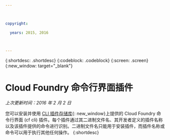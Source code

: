 ```yaml
---

 

copyright:

  years: 2015, 2016

 

---
```


{:shortdesc: .shortdesc}
{:codeblock: .codeblock}
{:screen: .screen}
{:new_window: target="_blank"}

# Cloud Foundry 命令行界面插件

*上次更新时间：2016 年 2 月 2 日*

您可以安装并使用 [CLI 插件存储库](http://plugins.{DomainName}/){: new_window}上提供的 Cloud Foundry 命令行界面 (cf cli) 插件。每个插件通过其二进制文件名、其开发者定义的插件名称以及该插件提供的命令进行识别。二进制文件名只能用于安装插件，而插件名称或命令可以用于执行其他任何操作。
{:shortdesc}

